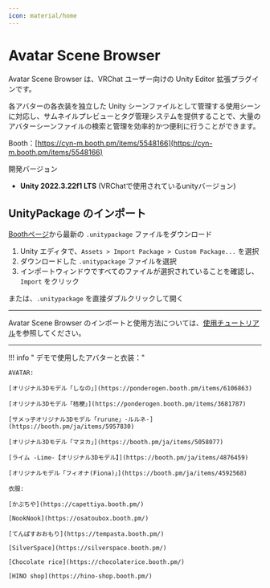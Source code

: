```yaml
---
icon: material/home
---
```


# Avatar Scene Browser

Avatar Scene Browser は、VRChat ユーザー向けの Unity Editor 拡張プラグインです。

各アバターの各衣装を独立した Unity シーンファイルとして管理する使用シーンに対応し、サムネイルプレビューとタグ管理システムを提供することで、大量のアバターシーンファイルの検索と管理を効率的かつ便利に行うことができます。

Booth：[https://cyn-m.booth.pm/items/5548166](https://cyn-m.booth.pm/items/5548166)

開発バージョン

- **Unity 2022.3.22f1 LTS** (VRChatで使用されているunityバージョン)

## UnityPackage のインポート

[Boothページ](https://cyn-m.booth.pm/items/5548166)から最新の `.unitypackage` ファイルをダウンロード

1. Unity エディタで、`Assets > Import Package > Custom Package...` を選択
2. ダウンロードした `.unitypackage` ファイルを選択
3. インポートウィンドウですべてのファイルが選択されていることを確認し、`Import` をクリック

または、`.unitypackage` を直接ダブルクリックして開く

------

Avatar Scene Browser のインポートと使用方法については、[使用チュートリアル](./tutorial.md)を参照してください。

------


!!! info " デモで使用したアバターと衣装："
   

    AVATAR:

    [オリジナル3Dモデル「しなの」](https://ponderogen.booth.pm/items/6106863)

    [オリジナル3Dモデル「桔梗」](https://ponderogen.booth.pm/items/3681787)

    [サメっ子オリジナル3Dモデル「rurune」-ルルネ-](https://booth.pm/ja/items/5957830)

    [オリジナル3Dモデル「マヌカ」](https://booth.pm/ja/items/5058077)

    [ライム -Lime-【オリジナル3Dモデル】](https://booth.pm/ja/items/4876459)

    [オリジナルモデル「フィオナ(Fiona)」](https://booth.pm/ja/items/4592568)

    衣服:

    [かぷちや](https://capettiya.booth.pm/)

    [NookNook](https://osatoubox.booth.pm/)

    [てんぱすおおもり](https://tempasta.booth.pm/)

    [SilverSpace](https://silverspace.booth.pm/)

    [Chocolate rice](https://chocolaterice.booth.pm/)

    [HINO shop](https://hino-shop.booth.pm/)

